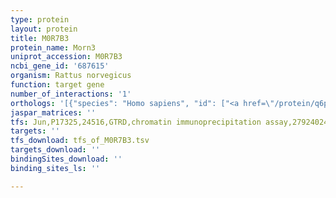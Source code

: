 ```yaml
---
type: protein
layout: protein
title: M0R7B3
protein_name: Morn3
uniprot_accession: M0R7B3
ncbi_gene_id: '687615'
organism: Rattus norvegicus
function: target gene
number_of_interactions: '1'
orthologs: '[{"species": "Homo sapiens", "id": ["<a href=\"/protein/q6pf18\">Q6PF18</a>"]}, {"species": "Danio rerio", "id": ["F1R0B9"]}, {"species": "Mus musculus", "id": ["<a href=\"/protein/q8c5t4\">Q8C5T4</a>"]}, {"species": "Drosophila melanogaster", "id": ["<a href=\"/protein/a1zb08\">A1ZB08</a>"]}]'
jaspar_matrices: ''
tfs: Jun,P17325,24516,GTRD,chromatin immunoprecipitation assay,27924024%5Buid%5D,No
targets: ''
tfs_download: tfs_of_M0R7B3.tsv
targets_download: ''
bindingSites_download: ''
binding_sites_ls: ''

---
```

